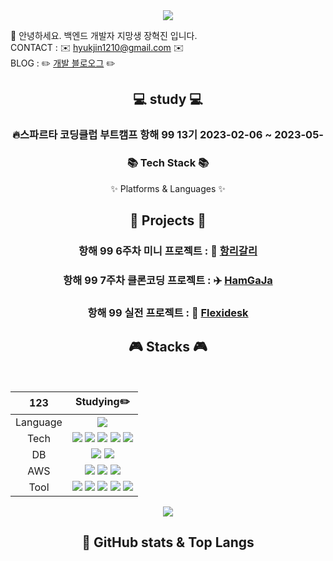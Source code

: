<div align=center>
	<img src="https://capsule-render.vercel.app/api?type=waving&color=auto&height=200&section=header&text=Hyukjin%20Github!&fontSize=90" />	
</div>

👋 안녕하세요. 백엔드 개발자 지망생 장혁진 입니다.
<br>
CONTACT : ✉️ hyukjin1210@gmail.com ✉️
<br>
BLOG : ✏️ [개발 블로오그](https://chaos2061.tistory.com) ✏️
<br>


<div align=center>
  
## 💻 study 💻

### 🔥스파르타 코딩클럽 부트캠프 항해 99 13기 2023-02-06 ~ 2023-05-
  
</div>

<div align=center>
	<h3>📚 Tech Stack 📚</h3>
	<p>✨ Platforms & Languages ✨</p>
</div>

<div align="center">
  
##  👀 Projects 👀

### 항해 99 6주차 미니 프로젝트 : 🔔 [항리갈리](https://github.com/Hangligarli/Hangligarli)
### 항해 99 7주차 클론코딩 프로젝트 : ✈️ [HamGaJa](https://github.com/HamGaja/Backend)
### 항해 99 실전 프로젝트 : 💯 [Flexidesk](https://github.com/Teamthirteenseven/chillisauce-BE)
</div>

<div align="center">

## 🎮 Stacks 🎮
<br>

|123|Studying✏️|
|:---:|:---:|
|Language|<img src="https://img.shields.io/badge/Java-007396?style=flat&logo=Conda-Forge&logoColor=white" />|
|Tech|<img src="https://img.shields.io/badge/Spring-6DB33F?style=flat&logo=Spring&logoColor=white" /> <img src="https://img.shields.io/badge/SpringBoot-6DB33F?style=flat-round&logo=springboot&logoColor=white"/> <img src="https://img.shields.io/badge/SpringSecurity-6DB33F?style=flat-ound&logo=SpringSecurity&logoColor=white"/> <img src="https://img.shields.io/badge/JWT-000000?style=flat-round&logo=jsonwebtokens&logoColor=white"/> <img src="https://img.shields.io/badge/Postman-FF6C37?style=flat-round&logo=Postman&logoColor=white"/>|
|DB|<img src="https://img.shields.io/badge/MySQL-4479A1?style=flat-round&logo=MySQL&logoColor=white"/> <img src="https://img.shields.io/badge/MongoDB-47A248?style=flat-round&logo=MongoDB&logoColor=white"/>|
|AWS|<img src="https://img.shields.io/badge/AmazonEC2-FF9900?style=flat-round&logo=AmazonEC2&logoColor=white"/> <img src="https://img.shields.io/badge/AmazonRDS-527FFF?style=flat-round&logo=AmazonRDS&logoColor=white"/> <img src="https://img.shields.io/badge/AmazonS3-569A31?style=flat-round&logo=AmazonS3&logoColor=white"/>|
|Tool|<img src="https://img.shields.io/badge/Notion-000000?style=flat-round&logo=Notion&logoColor=white"/> <img src="https://img.shields.io/badge/Slack-F06A6A?style=flat-round&logo=slack&logoColor=white"/> <img src="https://img.shields.io/badge/github-181717?style=flat-round&logo=github&logoColor=white"/> <img src="https://img.shields.io/badge/git-F05032?style=flat-round&logo=git&logoColor=white"/> <img src="https://img.shields.io/badge/FileZilla-BF0000?style=flat-round&logo=filezilla&logoColor=white"/>|

  
</div>  

<div align="center">
  
 


<img src="https://img.shields.io/badge/Ubuntu-E95420?style=flat-round&logo=Ubuntu&logoColor=white"/>
  
  
  ## 🚀  GitHub stats & Top Langs


</div>


<!--
**hyukjin1210/hyukjin1210** is a ✨ _special_ ✨ repository because its `README.md` (this file) appears on your GitHub profile.

Here are some ideas to get you started:

- 🔭 I’m currently working on ...
- 🌱 I’m currently learning ...
- 👯 I’m looking to collaborate on ...
- 🤔 I’m looking for help with ...
- 💬 Ask me about ...
- 📫 How to reach me: ...
- 😄 Pronouns: ...
- ⚡ Fun fact: ...
-->
